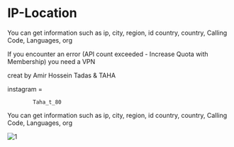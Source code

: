 # IP-Location
You can get information such as ip, city, region, id country, country, Calling Code, Languages, org


If you encounter an error (API count exceeded - Increase Quota with Membership)   you need a VPN
        
        
creat by Amir Hossein Tadas & TAHA

instagram = 

            Taha_t_80



You can get information such as ip, city, region, id country, country, Calling Code, Languages, org




![1](https://user-images.githubusercontent.com/83164596/119275736-ed8d2d00-bc2b-11eb-9767-b53296c74563.PNG)
